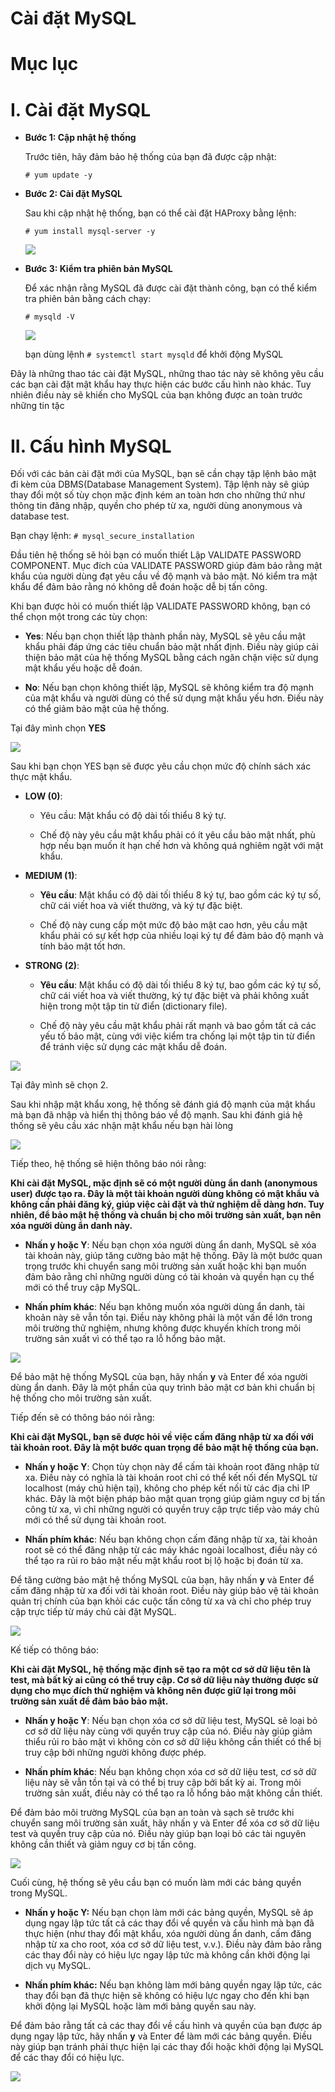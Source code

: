 # Cài đặt MySQL

# Mục lục

# I. Cài đặt MySQL

* **Bước 1: Cập nhật hệ thống**

    Trước tiên, hãy đảm bảo hệ thống của bạn đã được cập nhật:

    ``# yum update -y``

* **Bước 2: Cài đặt MySQL**

    Sau khi cập nhật hệ thống, bạn có thể cài đặt HAProxy bằng lệnh:

    ``# yum install mysql-server -y``

    ![](/thuctap/img/Mysql_install.png)
    
* **Bước 3: Kiểm tra phiên bản MySQL**

    Để xác nhận rằng MySQL đã được cài đặt thành công, bạn có thể kiểm tra phiên bản bằng cách chạy:

    ``# mysqld -V``

    ![](/thuctap/img/Mysql_V.png)

    bạn dùng lệnh ``# systemctl start mysqld`` để khởi động MySQL

Đây là những thao tác cài đặt MySQL, những thao tác này sẽ không yêu cầu các bạn cài đặt mật khẩu hay thực hiện các bước cấu hình nào khác. Tuy nhiên điều này sẽ khiến cho MySQL của bạn không được an toàn trước những tin tặc 



# II. Cấu hình MySQL

Đối với các bản cài đặt mới của MySQL, bạn sẽ cần chạy tập lệnh bảo mật đi kèm của DBMS(Database Management System). Tập lệnh này sẽ giúp thay đổi một số tùy chọn mặc định kém an toàn hơn cho những thứ như thông tin đăng nhập, quyền cho phép từ xa, người dùng anonymous và database test.

Bạn chạy lệnh:  ``# mysql_secure_installation``

Đầu tiên hệ thống sẽ hỏi bạn có muốn thiết Lập VALIDATE PASSWORD COMPONENT. Mục đích của VALIDATE PASSWORD giúp đảm bảo rằng mật khẩu của người dùng đạt yêu cầu về độ mạnh và bảo mật. Nó kiểm tra mật khẩu để đảm bảo rằng nó không dễ đoán hoặc dễ bị tấn công.

Khi bạn được hỏi có muốn thiết lập VALIDATE PASSWORD không, bạn có thể chọn một trong các tùy chọn:

* **Yes**: Nếu bạn chọn thiết lập thành phần này, MySQL sẽ yêu cầu mật khẩu phải đáp ứng các tiêu chuẩn bảo mật nhất định. Điều này giúp cải thiện bảo mật của hệ thống MySQL bằng cách ngăn chặn việc sử dụng mật khẩu yếu hoặc dễ đoán.

* **No**: Nếu bạn chọn không thiết lập, MySQL sẽ không kiểm tra độ mạnh của mật khẩu và người dùng có thể sử dụng mật khẩu yếu hơn. Điều này có thể giảm bảo mật của hệ thống.

Tại đây mình chọn **YES**

![](/thuctap/img/Mysql_VALIDATE%20PASSWORD.png)

Sau khi bạn chọn YES bạn sẽ được yêu cầu chọn mức độ chính sách xác thực mật khẩu.

* **LOW (0)**:

    * Yêu cầu: Mật khẩu có độ dài tối thiểu 8 ký tự.

    * Chế độ này yêu cầu mật khẩu phải có ít yêu cầu bảo mật nhất, phù hợp nếu bạn muốn ít hạn chế hơn và không quá nghiêm ngặt với mật khẩu.

* **MEDIUM (1)**:

    * **Yêu cầu**: Mật khẩu có độ dài tối thiểu 8 ký tự, bao gồm các ký tự số, chữ cái viết hoa và viết thường, và ký tự đặc biệt.

    * Chế độ này cung cấp một mức độ bảo mật cao hơn, yêu cầu mật khẩu phải có sự kết hợp của nhiều loại ký tự để đảm bảo độ mạnh và tính bảo mật tốt hơn.

* **STRONG (2)**:

    * **Yêu cầu**: Mật khẩu có độ dài tối thiểu 8 ký tự, bao gồm các ký tự số, chữ cái viết hoa và viết thường, ký tự đặc biệt và phải không xuất hiện trong một tập tin từ điển (dictionary file).

    * Chế độ này yêu cầu mật khẩu phải rất mạnh và bao gồm tất cả các yếu tố bảo mật, cùng với việc kiểm tra chống lại một tập tin từ điển để tránh việc sử dụng các mật khẩu dễ đoán.

![](/thuctap/img/Mysql_3lvpass.png)

Tại đây mình sẽ chọn 2.

Sau khi nhập mật khẩu xong, hệ thống sẽ đánh giá độ mạnh của mật khẩu mà bạn đã nhập và hiển thị thông báo về độ mạnh. Sau khi đánh giá hệ thống sẽ yêu cầu xác nhận mật khẩu nếu bạn hài lòng

![](/thuctap/img/Mysql_strenghpass.png)

Tiếp theo, hệ thống sẽ hiện thông báo nói rằng: 

**Khi cài đặt MySQL, mặc định sẽ có một người dùng ẩn danh (anonymous user) được tạo ra. Đây là một tài khoản người dùng không có mật khẩu và không cần phải đăng ký, giúp việc cài đặt và thử nghiệm dễ dàng hơn. Tuy nhiên, để bảo mật hệ thống và chuẩn bị cho môi trường sản xuất, bạn nên xóa người dùng ẩn danh này.**

* **Nhấn y hoặc Y**: Nếu bạn chọn xóa người dùng ẩn danh, MySQL sẽ xóa tài khoản này, giúp tăng cường bảo mật hệ thống. Đây là một bước quan trọng trước khi chuyển sang môi trường sản xuất hoặc khi bạn muốn đảm bảo rằng chỉ những người dùng có tài khoản và quyền hạn cụ thể mới có thể truy cập MySQL.

* **Nhấn phím khác**: Nếu bạn không muốn xóa người dùng ẩn danh, tài khoản này sẽ vẫn tồn tại. Điều này không phải là một vấn đề lớn trong môi trường thử nghiệm, nhưng không được khuyến khích trong môi trường sản xuất vì có thể tạo ra lỗ hổng bảo mật.

![](/thuctap/img/Mysql_anyuser.png)

Để bảo mật hệ thống MySQL của bạn, hãy nhấn **y** và Enter để xóa người dùng ẩn danh. Đây là một phần của quy trình bảo mật cơ bản khi chuẩn bị hệ thống cho môi trường sản xuất.

Tiếp đến sẽ có thông báo nói rằng:

**Khi cài đặt MySQL, bạn sẽ được hỏi về việc cấm đăng nhập từ xa đối với tài khoản root. Đây là một bước quan trọng để bảo mật hệ thống của bạn.**

* **Nhấn y hoặc Y**: Chọn tùy chọn này để cấm tài khoản root đăng nhập từ xa. Điều này có nghĩa là tài khoản root chỉ có thể kết nối đến MySQL từ localhost (máy chủ hiện tại), không cho phép kết nối từ các địa chỉ IP khác. Đây là một biện pháp bảo mật quan trọng giúp giảm nguy cơ bị tấn công từ xa, vì chỉ những người có quyền truy cập trực tiếp vào máy chủ mới có thể sử dụng tài khoản root.

* **Nhấn phím khác**: Nếu bạn không chọn cấm đăng nhập từ xa, tài khoản root sẽ có thể đăng nhập từ các máy khác ngoài localhost, điều này có thể tạo ra rủi ro bảo mật nếu mật khẩu root bị lộ hoặc bị đoán từ xa.

Để tăng cường bảo mật hệ thống MySQL của bạn, hãy nhấn **y** và Enter để cấm đăng nhập từ xa đối với tài khoản root. Điều này giúp bảo vệ tài khoản quản trị chính của bạn khỏi các cuộc tấn công từ xa và chỉ cho phép truy cập trực tiếp từ máy chủ cài đặt MySQL.

![](/thuctap/img/Mysql_allowroot.png)

Kế tiếp có thông báo:

**Khi cài đặt MySQL, hệ thống mặc định sẽ tạo ra một cơ sở dữ liệu tên là test, mà bất kỳ ai cũng có thể truy cập. Cơ sở dữ liệu này thường được sử dụng cho mục đích thử nghiệm và không nên được giữ lại trong môi trường sản xuất để đảm bảo bảo mật.**

* **Nhấn y hoặc Y**: Nếu bạn chọn xóa cơ sở dữ liệu test, MySQL sẽ loại bỏ cơ sở dữ liệu này cùng với quyền truy cập của nó. Điều này giúp giảm thiểu rủi ro bảo mật vì không còn cơ sở dữ liệu không cần thiết có thể bị truy cập bởi những người không được phép.

* **Nhấn phím khác**: Nếu bạn không chọn xóa cơ sở dữ liệu test, cơ sở dữ liệu này sẽ vẫn tồn tại và có thể bị truy cập bởi bất kỳ ai. Trong môi trường sản xuất, điều này có thể tạo ra lỗ hổng bảo mật không cần thiết.

Để đảm bảo môi trường MySQL của bạn an toàn và sạch sẽ trước khi chuyển sang môi trường sản xuất, hãy nhấn y và Enter để xóa cơ sở dữ liệu test và quyền truy cập của nó. Điều này giúp bạn loại bỏ các tài nguyên không cần thiết và giảm nguy cơ bị tấn công.

![](/thuctap/img/Mysql_Databasetest.png)

Cuối cùng, hệ thống sẽ yêu cầu bạn có muốn làm mới các bảng quyền trong MySQL.

* **Nhấn y hoặc Y:** Nếu bạn chọn làm mới các bảng quyền, MySQL sẽ áp dụng ngay lập tức tất cả các thay đổi về quyền và cấu hình mà bạn đã thực hiện (như thay đổi mật khẩu, xóa người dùng ẩn danh, cấm đăng nhập từ xa cho root, xóa cơ sở dữ liệu test, v.v.). Điều này đảm bảo rằng các thay đổi này có hiệu lực ngay lập tức mà không cần khởi động lại dịch vụ MySQL.

* **Nhấn phím khác:** Nếu bạn không làm mới bảng quyền ngay lập tức, các thay đổi bạn đã thực hiện sẽ không có hiệu lực ngay cho đến khi bạn khởi động lại MySQL hoặc làm mới bảng quyền sau này.

Để đảm bảo rằng tất cả các thay đổi về cấu hình và quyền của bạn được áp dụng ngay lập tức, hãy nhấn **y** và Enter để làm mới các bảng quyền. Điều này giúp bạn tránh phải thực hiện lại các thay đổi hoặc khởi động lại MySQL để các thay đổi có hiệu lực.

![](/thuctap/img/Mysql_privilege.png)